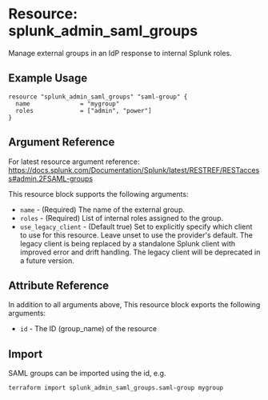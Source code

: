 # Resource: splunk_admin_saml_groups
Manage external groups in an IdP response to internal Splunk roles.

## Example Usage
```
resource "splunk_admin_saml_groups" "saml-group" {
  name              = "mygroup"
  roles             = ["admin", "power"]
}
```

## Argument Reference
For latest resource argument reference: https://docs.splunk.com/Documentation/Splunk/latest/RESTREF/RESTaccess#admin.2FSAML-groups

This resource block supports the following arguments:
* `name` - (Required) The name of the external group.
* `roles` - (Required) List of internal roles assigned to the group.
* `use_legacy_client` - (Default true) Set to explicitly specify which client to use for this resource. Leave unset to use the provider's default.
The legacy client is being replaced by a standalone Splunk client with improved error and drift handling. The legacy client will be deprecated in a future version.

## Attribute Reference
In addition to all arguments above, This resource block exports the following arguments:

* `id` - The ID (group_name) of the resource

## Import

SAML groups can be imported using the id, e.g.

```
terraform import splunk_admin_saml_groups.saml-group mygroup
```
